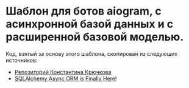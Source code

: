 # Шаблон для ботов aiogram, с асинхронной базой данных и с расширенной базовой моделью.

Код, взятый за основу этого шаблона, скопирован из следующих источников:
* [Репозиторий Константина Крючкова](https://github.com/Latand/aiogram-bot-template)
* [SQLAlchemy Async ORM is Finally Here!](https://ahmed-nafies.medium.com/sqlalchemy-async-orm-is-finally-here-d560dfaa335d)


